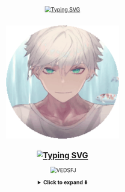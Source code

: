 <div align="center">
  <a href="https://git.io/typing-svg"><img src="https://readme-typing-svg.herokuapp.com?font=Fira+Code&duration=1700&pause=1100&width=210&height=40&lines=Yo%2C+what's+up!+%F0%9F%91%8B" alt="Typing SVG" /></a>
<br><br><br>

  <img src="https://github.com/Kite0007/Kite0007/blob/main/my-banner-circle.gif" alt="coding animation" width="300"/>

<h2 align="center"> 
    <a href="https://git.io/typing-svg"><img src="https://readme-typing-svg.herokuapp.com?font=Fira+Code&weight=500&size=35&duration=1&pause=1000&center=true&vCenter=true&repeat=false&random=true&width=95&height=35&lines=%F0%9D%95%BA%F0%9D%96%88%F0%9D%96%8E%F0%9D%96%97%F0%9D%96%8A%F0%9D%96%8F" alt="Typing SVG" /></a>
</h2>
</div>

<p align="center">
  <img src="https://user-images.githubusercontent.com/73097560/115834424-10c56a80-a45f-11eb-8425-996911f09315.png" alt=""/>
  <img src="https://komarev.com/ghpvc/?username=kite0007&label=Profile%20views&color=0e75b6&style=flat" alt="VEDSFJ" />
</p>
<details align="center">
  <summary><b> Click to expand ⬇️</b></summary>

 <h3 align="center">A passionate frontend developer from the Philippines</h3>

 <p align="center"> 
  <a href="https://github.com/ryo-ma/github-profile-trophy">
    <img src="https://github-profile-trophy.vercel.app/?username=VED-SFJ&theme=onedark&no-frame=true&no-bg=true&column=4" alt="VED-SFJ" />
  </a> 
</p>

<p align="left">
• 🔭 <b>Currently grinding on:</b> our capstone project—a full-scale booking & reservation system for a private resort, hitting web, mobile, and desktop platforms.<br>
• 🌱 <b>Deep diving into:</b> Python for automation, data, and backend stuff.<br>
• 👯 <b>Down to collab on:</b> web dev projects, open source, or any wild ideas.<br>
• 🤝 <b>Looking for tips on:</b> performance tuning & leveling up my Python game.<br>
• 💬 <b>Ask me about:</b> Web dev, databases (MongoDB's my jam), and the DevOps basics.<br>
• 📫 <b>Hit me up:</b> contact.ocirej.dev@gmail.com<br>
• ⚡ <b>Fun fact:</b> My code is 90% Stack Overflow... the other 10% is the bug I introduced while pasting it.
</p>

---

### 📬 Connect with me:

<div align="center">
  <a href="YOUR_LINKEDIN_URL_HERE" target="_blank">
    <img src="https://img.shields.io/badge/LinkedIn-0A66C2?style=for-the-badge&logo=linkedin&logoColor=white" alt="Your LinkedIn"/>
  </a>
  <a href="YOUR_TWITTER_URL_HERE" target="_blank">
    <img src="https://img.shields.io/badge/X-000000?style=for-the-badge&logo=x&logoColor=white" alt="Your Twitter"/>
  </a>
  <a href="YOUR_FACEBOOK_URL_HERE" target="_blank">
    <img src="https://img.shields.io/badge/Facebook-1877F2?style=for-the-badge&logo=facebook&logoColor=white" alt="Your Facebook"/>
  </a>
  <a href="YOUR_INSTAGRAM_URL_HERE" target="_blank">
    <img src="https://img.shields.io/badge/Instagram-E4405F?style=for-the-badge&logo=instagram&logoColor=white" alt="Your Instagram"/>
  </a>
</div>

---


<h3 align="center">🛠️ Tools of Trade 🛠️</h3>

<p align="center">
  <a href="https://www.w3.org/html/" target="_blank" rel="noreferrer">
    <img src="https://img.shields.io/badge/HTML5-E34F26?style=for-the-badge&logo=html5&logoColor=white" alt="HTML5"/>
  </a>
  <a href="https://www.w3schools.com/css/" target="_blank" rel="noreferrer">
    <img src="https://img.shields.io/badge/CSS3-1572B6?style=for-the-badge&logo=css3&logoColor=white" alt="CSS3"/>
  </a>
  <a href="https://developer.mozilla.org/en-US/docs/Web/JavaScript" target="_blank" rel="noreferrer">
    <img src="https://img.shields.io/badge/JavaScript-F7DF1E?style=for-the-badge&logo=javascript&logoColor=black" alt="JavaScript"/>
  </a>
  <a href="https://www.typescriptlang.org/" target="_blank" rel="noreferrer">
    <img src="https://img.shields.io/badge/TypeScript-3178C6?style=for-the-badge&logo=typescript&logoColor=white" alt="TypeScript"/>
  </a>
  <a href="https://reactjs.org/" target="_blank" rel="noreferrer">
    <img src="https://img.shields.io/badge/React-20232A?style=for-the-badge&logo=react&logoColor=61DAFB" alt="React"/>
  </a>
  <a href="https://vuejs.org/" target="_blank" rel="noreferrer">
    <img src="https://img.shields.io/badge/Vue.js-35495E?style=for-the-badge&logo=vue.js&logoColor=4FC08D" alt="Vue.js"/>
  </a>
  <a href="https://nodejs.org" target="_blank" rel="noreferrer">
    <img src="https://img.shields.io/badge/Node.js-339933?style=for-the-badge&logo=nodedotjs&logoColor=white" alt="Node.js"/>
  </a>
</p>
<p align="center">
  <a href="https://www.php.net" target="_blank" rel="noreferrer">
    <img src="https://img.shields.io/badge/PHP-777BB4?style=for-the-badge&logo=php&logoColor=white" alt="PHP"/>
  </a>
  <a href="https://laravel.com/" target="_blank" rel="noreferrer">
    <img src="https://img.shields.io/badge/Laravel-FF2D20?style=for-the-badge&logo=laravel&logoColor=white" alt="Laravel"/>
  </a>
  <a href="https://www.python.org" target="_blank" rel="noreferrer">
    <img src="https://img.shields.io/badge/Python-3776AB?style=for-the-badge&logo=python&logoColor=white" alt="Python"/>
  </a>
  <a href="https://www.djangoproject.com/" target="_blank" rel="noreferrer">
    <img src="https://img.shields.io/badge/Django-092E20?style=for-the-badge&logo=django&logoColor=white" alt="Django"/>
  </a>
</p>
<p align="center">
  <a href="https://www.mongodb.com/" target="_blank" rel="noreferrer">
    <img src="https://img.shields.io/badge/MongoDB-47A248?style=for-the-badge&logo=mongodb&logoColor=white" alt="MongoDB"/>
  </a>
  <a href="https://www.mysql.com/" target="_blank" rel="noreferrer">
    <img src="https://img.shields.io/badge/MySQL-4479A1?style=for-the-badge&logo=mysql&logoColor=white" alt="MySQL"/>
  </a>
  <a href="https://git-scm.com/" target="_blank" rel="noreferrer">
    <img src="https://img.shields.io/badge/GIT-E44C30?style=for-the-badge&logo=git&logoColor=white" alt="GIT"/>
  </a>
  <a href="https://www.figma.com/" target="_blank" rel="noreferrer">
    <img src="https://img.shields.io/badge/Figma-F24E1E?style=for-the-badge&logo=figma&logoColor=white" alt="Figma"/>
  </a>
  <a href="https://postman.com" target="_blank" rel="noreferrer">
    <img src="https://img.shields.io/badge/Postman-FF6C37?style=for-the-badge&logo=postman&logoColor=white" alt="Postman"/>
  </a>
</p>
<hr/>

<p align="center">
  <table align="center" border="0" cellpadding="5">
    <tr>
      <td align="center">
        <img src="https://github-readme-stats.vercel.app/api/top-langs?username=VED-SFJ&show_icons=true&locale=en&layout=compact&theme=github_dark" alt="VED-SFJ Top Languages" height="180" />
      </td>
      <td align="center">
        <img src="https://github-readme-stats.vercel.app/api?username=VED-SFJ&show_icons=true&locale=en&theme=github_dark" alt="VED-SFJ GitHub Stats" height="165" />
      </td>
    </tr>
  </table>
</p>
